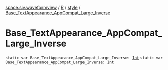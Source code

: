 [space.siy.waveformview](../../index.md) / [R](../index.md) / [style](index.md) / [Base_TextAppearance_AppCompat_Large_Inverse](./-base_-text-appearance_-app-compat_-large_-inverse.md)

# Base_TextAppearance_AppCompat_Large_Inverse

`static var Base_TextAppearance_AppCompat_Large_Inverse: `[`Int`](https://kotlinlang.org/api/latest/jvm/stdlib/kotlin/-int/index.html)
`static var Base_TextAppearance_AppCompat_Large_Inverse: `[`Int`](https://kotlinlang.org/api/latest/jvm/stdlib/kotlin/-int/index.html)